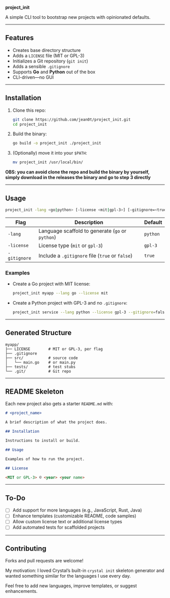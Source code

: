 **project_init**  

A simple CLI tool to bootstrap new projects with opinionated defaults.  

---

## Features

- Creates base directory structure  
- Adds a `LICENSE` file (MIT or GPL-3)  
- Initializes a Git repository (`git init`)  
- Adds a sensible `.gitignore`  
- Supports **Go** and **Python** out of the box  
- CLI-driven—no GUI  

---

## Installation

1. Clone this repo:  
   ```bash
   git clone https://github.com/jean0t/project_init.git
   cd project_init
   ```
2. Build the binary:  
   ```bash
   go build -o project_init ./project_init
   ```
3. (Optionally) move it into your `$PATH`:  
   ```bash
   mv project_init /usr/local/bin/
   ```

**OBS: you can avoid clone the repo and build the binary by yourself, simply download in the releases the binary and go to step 3 directly**

---

## Usage

```bash
project_init -lang <go|python> [-license <mit|gpl-3>] [-gitignore=<true|false>] <project_name>
```

| Flag          | Description                                              | Default   |
|---------------|----------------------------------------------------------|-----------|
| `-lang`      | Language scaffold to generate (`go` or `python`)         | `python`  |
| `-license`   | License type (`mit` or `gpl-3`)                          | `gpl-3`   |
| `-gitignore` | Include a `.gitignore` file (`true` or `false`)          | `true`    |

### Examples

- Create a Go project with MIT license:  
  ```bash
  project_init myapp --lang go --license mit
  ```
- Create a Python project with GPL-3 and no `.gitignore`:  
  ```bash
  project_init service --lang python --license gpl-3 --gitignore=false
  ```

---

## Generated Structure

```text
myapp/
├── LICENSE        # MIT or GPL-3, per flag
├── .gitignore
├── src/           # source code
│   └── main.go    # or main.py
├── tests/         # test stubs
└── .git/          # Git repo
```

---

## README Skeleton

Each new project also gets a starter `README.md` with:

```markdown
# <project_name>

A brief description of what the project does.

## Installation

Instructions to install or build.

## Usage

Examples of how to run the project.

## License

<MIT or GPL-3> © <year> <your name>
```

---

## To-Do

- [ ] Add support for more languages (e.g., JavaScript, Rust, Java)  
- [ ] Enhance templates (customizable README, code samples)  
- [ ] Allow custom license text or additional license types  
- [ ] Add automated tests for scaffolded projects  

---

## Contributing

Forks and pull requests are welcome!  

My motivation: I loved Crystal’s built-in `crystal init` skeleton generator and wanted something similar for the languages I use every day.  

Feel free to add new languages, improve templates, or suggest enhancements.
